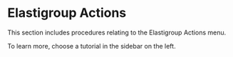 # Elastigroup Actions

This section includes procedures relating to the Elastigroup Actions menu.

To learn more, choose a tutorial in the sidebar on the left.
